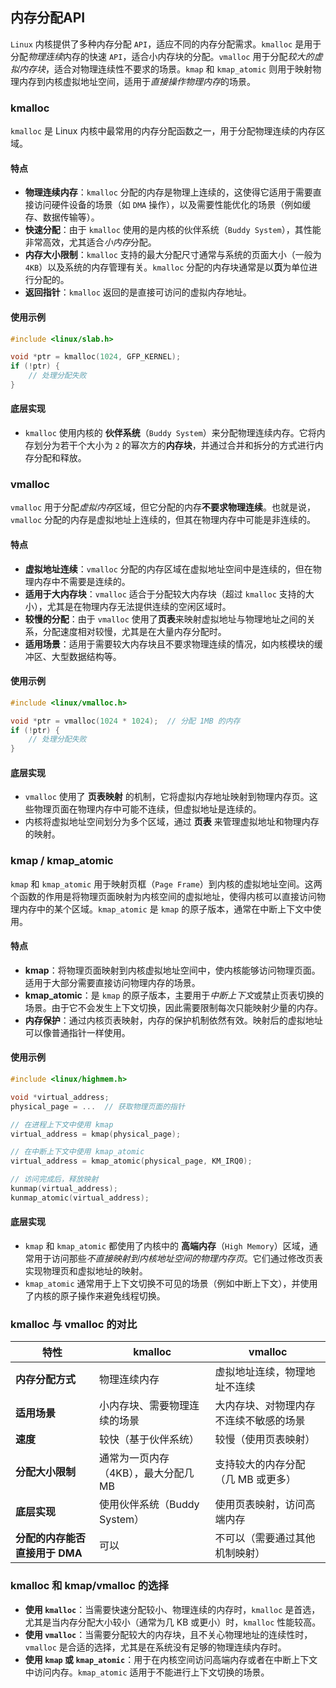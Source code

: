 ## 内存分配API
`Linux` 内核提供了多种内存分配 `API`，适应不同的内存分配需求。`kmalloc` 是用于分配*物理连续*内存的快速 `API`，适合小内存块的分配。`vmalloc` 用于分配*较大的虚拟内存块*，适合对物理连续性不要求的场景。`kmap` 和 `kmap_atomic` 则用于映射物理内存到内核虚拟地址空间，适用于*直接操作物理内存*的场景。
### kmalloc
`kmalloc` 是 Linux 内核中最常用的内存分配函数之一，用于分配物理连续的内存区域。
#### 特点
- **物理连续内存**：`kmalloc` 分配的内存是物理上连续的，这使得它适用于需要直接访问硬件设备的场景（如 `DMA` 操作），以及需要性能优化的场景（例如缓存、数据传输等）。
- **快速分配**：由于 `kmalloc` 使用的是内核的伙伴系统（`Buddy System`），其性能非常高效，尤其适合*小内存*分配。
- **内存大小限制**：`kmalloc` 支持的最大分配尺寸通常与系统的页面大小（一般为 `4KB`）以及系统的内存管理有关。`kmalloc` 分配的内存块通常是以**页**为单位进行分配的。
- **返回指针**：`kmalloc` 返回的是直接可访问的虚拟内存地址。
#### 使用示例
```c
#include <linux/slab.h>

void *ptr = kmalloc(1024, GFP_KERNEL);
if (!ptr) {
    // 处理分配失败
}
```
#### 底层实现
- `kmalloc` 使用内核的 **伙伴系统**（`Buddy System`）来分配物理连续内存。它将内存划分为若干个大小为 `2` 的幂次方的**内存块**，并通过合并和拆分的方式进行内存分配和释放。
### vmalloc

`vmalloc` 用于分配*虚拟内存*区域，但它分配的内存**不要求物理连续**。也就是说，`vmalloc` 分配的内存是虚拟地址上连续的，但其在物理内存中可能是非连续的。
#### 特点
- **虚拟地址连续**：`vmalloc` 分配的内存区域在虚拟地址空间中是连续的，但在物理内存中不需要是连续的。
- **适用于大内存块**：`vmalloc` 适合于分配较大内存块（超过 `kmalloc` 支持的大小），尤其是在物理内存无法提供连续的空闲区域时。
- **较慢的分配**：由于 `vmalloc` 使用了**页表**来映射虚拟地址与物理地址之间的关系，分配速度相对较慢，尤其是在大量内存分配时。
- **适用场景**：适用于需要较大内存块且不要求物理连续的情况，如内核模块的缓冲区、大型数据结构等。
#### 使用示例
```c
#include <linux/vmalloc.h>

void *ptr = vmalloc(1024 * 1024);  // 分配 1MB 的内存
if (!ptr) {
    // 处理分配失败
}
```
#### 底层实现
- `vmalloc` 使用了 **页表映射** 的机制，它将虚拟内存地址映射到物理内存页。这些物理页面在物理内存中可能不连续，但虚拟地址是连续的。
- 内核将虚拟地址空间划分为多个区域，通过 **页表** 来管理虚拟地址和物理内存的映射。

### kmap / kmap_atomic
`kmap` 和 `kmap_atomic` 用于映射页框（`Page Frame`）到内核的虚拟地址空间。这两个函数的作用是将物理页面映射为内核空间的虚拟地址，使得内核可以直接访问物理内存中的某个区域。`kmap_atomic` 是 `kmap` 的原子版本，通常在中断上下文中使用。

#### 特点
- **kmap**：将物理页面映射到内核虚拟地址空间中，使内核能够访问物理页面。适用于大部分需要直接访问物理内存的场景。
- **kmap_atomic**：是 `kmap` 的原子版本，主要用于*中断上下文*或禁止页表切换的场景。由于它不会发生上下文切换，因此需要限制每次只能映射少量的内存。
- **内存保护**：通过内核页表映射，内存的保护机制依然有效。映射后的虚拟地址可以像普通指针一样使用。

#### 使用示例
```c
#include <linux/highmem.h>

void *virtual_address;
physical_page = ...  // 获取物理页面的指针

// 在进程上下文中使用 kmap
virtual_address = kmap(physical_page);

// 在中断上下文中使用 kmap_atomic
virtual_address = kmap_atomic(physical_page, KM_IRQ0);

// 访问完成后，释放映射
kunmap(virtual_address);
kunmap_atomic(virtual_address);
```

#### 底层实现
- `kmap` 和 `kmap_atomic` 都使用了内核中的 **高端内存**（`High Memory`）区域，通常用于访问那些*不直接映射到内核地址空间的物理内存页*。它们通过修改页表实现物理页和虚拟地址的映射。
- `kmap_atomic` 通常用于上下文切换不可见的场景（例如中断上下文），并使用了内核的原子操作来避免线程切换。

### kmalloc 与 vmalloc 的对比

| 特性                  | kmalloc               | vmalloc             |
| ------------------- | --------------------- | ------------------- |
| **内存分配方式**          | 物理连续内存                | 虚拟地址连续，物理地址不连续      |
| **适用场景**            | 小内存块、需要物理连续的场景        | 大内存块、对物理内存不连续不敏感的场景 |
| **速度**              | 较快（基于伙伴系统）            | 较慢（使用页表映射）          |
| **分配大小限制**          | 通常为一页内存（4KB），最大分配几 MB | 支持较大的内存分配（几 MB 或更多） |
| **底层实现**            | 使用伙伴系统（Buddy System）  | 使用页表映射，访问高端内存       |
| **分配的内存能否直接用于 DMA** | 可以                    | 不可以（需要通过其他机制映射）     |

### kmalloc 和 kmap/vmalloc 的选择

- **使用 `kmalloc`**：当需要快速分配较小、物理连续的内存时，`kmalloc` 是首选，尤其是当内存分配大小较小（通常为几 KB 或更小）时，`kmalloc` 性能较高。
- **使用 `vmalloc`**：当需要分配较大的内存块，且不关心物理地址的连续性时，`vmalloc` 是合适的选择，尤其是在系统没有足够的物理连续内存时。
- **使用 `kmap` 或 `kmap_atomic`**：用于在内核空间访问高端内存或者在中断上下文中访问内存。`kmap_atomic` 适用于不能进行上下文切换的场景。

